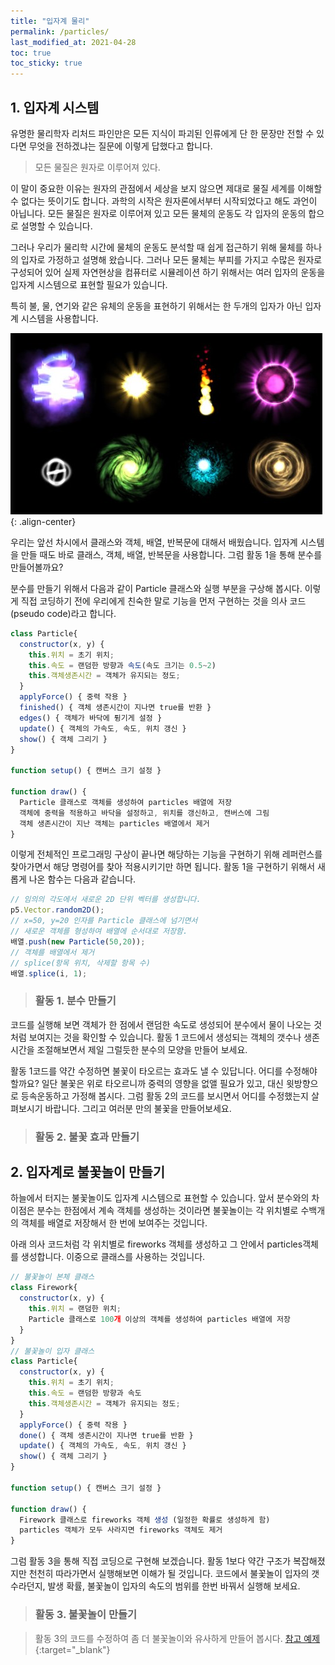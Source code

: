 ```yaml
---
title: "입자계 물리"
permalink: /particles/
last_modified_at: 2021-04-28
toc: true
toc_sticky: true
---
```


## 1. 입자계 시스템

유명한 물리학자 리처드 파인만은 모든 지식이 파괴된 인류에게 단 한 문장만 전할 수 있다면 무엇을 전하겠냐는 질문에 이렇게 답했다고 합니다.

> 모든 물질은 원자로 이루어져 있다.

이 말이 중요한 이유는 원자의 관점에서 세상을 보지 않으면 제대로 물질 세계를 이해할 수 없다는 뜻이기도 합니다. 과학의 시작은 원자론에서부터 시작되었다고 해도 과언이 아닙니다. 모든 물질은 원자로 이루어져 있고 모든 물체의 운동도 각 입자의 운동의 합으로 설명할 수 있습니다.

그러나 우리가 물리학 시간에 물체의 운동도 분석할 때 쉽게 접근하기 위해 물체를 하나의 입자로 가정하고 설명해 왔습니다. 그러나 모든 물체는 부피를 가지고 수많은 원자로 구성되어 있어 실제 자연현상을 컴퓨터로 시뮬레이션 하기 위해서는 여러 입자의 운동을 입자계 시스템으로 표현할 필요가 있습니다. 

특히 불, 물, 연기와 같은 유체의 운동을 표현하기 위해서는 한 두개의 입자가 아닌 입자계 시스템을 사용합니다.

!["파티클 효과"](/assets/images/particle_effect.jpg){: .align-center}

우리는 앞선 차시에서 클래스와 객체, 배열, 반복문에 대해서 배웠습니다. 입자계 시스템을 만들 때도 바로 클래스, 객체, 배열, 반복문을 사용합니다. 그럼 활동 1을 통해 분수를 만들어볼까요?

분수를 만들기 위해서 다음과 같이 Particle 클래스와 실행 부분을 구상해 봅시다. 이렇게 직접 코딩하기 전에 우리에게 친숙한 말로 기능을 먼저 구현하는 것을 의사 코드(pseudo code)라고 합니다.

```javascript
class Particle{
  constructor(x, y) {
    this.위치 = 초기 위치;
    this.속도 = 랜덤한 방향과 속도(속도 크기는 0.5~2)
    this.객체생존시간 = 객체가 유지되는 정도;
  }
  applyForce() { 중력 작용 }
  finished() { 객체 생존시간이 지나면 true를 반환 }
  edges() { 객체가 바닥에 튕기게 설정 }
  update() { 객체의 가속도, 속도, 위치 갱신 }
  show() { 객체 그리기 }
}

function setup() { 캔버스 크기 설정 }

function draw() {
  Particle 클래스로 객체를 생성하여 particles 배열에 저장
  객체에 중력을 적용하고 바닥을 설정하고, 위치를 갱신하고, 캔버스에 그림
  객체 생존시간이 지난 객체는 particles 배열에서 제거
}  
```

이렇게 전체적인 프로그래밍 구상이 끝나면 해당하는 기능을 구현하기 위해 레퍼런스를 찾아가면서 해당 명령어를 찾아 적용시키기만 하면 됩니다. 활동 1을 구현하기 위해서 새롭게 나온 함수는 다음과 같습니다.

```javascript
// 임의의 각도에서 새로운 2D 단위 벡터를 생성합니다.
p5.Vector.random2D();
// x=50, y=20 인자를 Particle 클래스에 넘기면서 
// 새로운 객체를 형성하여 배열에 순서대로 저장함.
배열.push(new Particle(50,20));
// 객체를 배열에서 제거
// splice(항목 위치, 삭제할 항목 수)
배열.splice(i, 1);
```

> ### 활동 1. 분수 만들기 

<script src="//toolness.github.io/p5.js-widget/p5-widget.js"></script>
<script type="text/p5" data-height="500" data-p5-version="1.2.0">
let particles = [];

class Particle{
  constructor(x, y) {
    this.pos = createVector(x, y);
    // 객체의 처음 속도의 방향을 랜덤하게 설정
    this.vel = p5.Vector.random2D();
    // 객체의 처음 속도의 크기를 랜덤하게 설정 (0.5~2)
    this.vel.mult(random(0.5, 2));
    this.mass = 1;
    this.acc = createVector(0, 0);
    this.r = 2;
    this.lifetime = 255;
  }
  
  applyForce(force) {
    let f = p5.Vector.div(force, this.mass);
    this.acc.add(f);
  }
  
  finished() {
    // 객체 생존 시간이 0보다 작으면 true 를 반환
    return this.lifetime < 0;
  }
  
  edges() {
    if (this.pos.y >= height - this.r) {
      this.pos.y = height - this.r;
      // 바닥과 충돌하면 속도가 80%로 감소
      this.vel.y *= -0.8;
    }
  }
  
  update() {
    this.vel.add(this.acc);
    this.pos.add(this.vel);
    this.acc.set(0, 0);
    
    this.lifetime -= 5;
  }
  
  show() {
    // stroke() 함수는 그리는 선의 색을 나타냄
    stroke(0,100,255, this.lifetime);
    // strokeWeight() 함수는 그리는 선의 두께를 나타냄
    strokeWeight(2);
    // fill()은 채우는 색을 나타내고 시간이 지날수록 객체의 색이 투명해지도록 설정
    fill(0,200,255, this.lifetime);
    ellipse(this.pos.x, this.pos.y, this.r * 2, this.r * 2);
  }
}

function setup() {
  createCanvas(100, 100);
}

function draw() {
  background(220);
  
  // 한 프레임당 생성되는 객체의 갯수를 3개로 설정
  // i < 3 에서 숫자를 증가시키면 생성되는 객체가 많아짐 
  for (let i = 0; i < 3; i++) {
    particles.push(new Particle(50, 20));
  }

  for (let particle of particles) {
    let gravity = createVector(0, 0.2);
    particle.applyForce(gravity);
    particle.edges();
    particle.update();
    particle.show();
  }
  
  // 배열의 마지막부터 객체 생존시간이 남아있는지 체크
  // 객첵 생존 시간이 0보다 작으면 배열에서 해당 객체 제거
  for (let i = particles.length - 1; i >= 0; i--) {
    if (particles[i].finished()) {
      particles.splice(i, 1);
    }
  }
}
</script>

코드를 실행해 보면 객체가 한 점에서 랜덤한 속도로 생성되어 분수에서 물이 나오는 것처럼 보여지는  것을 확인할 수 있습니다. 활동 1 코드에서 생성되는 객체의 갯수나 생존시간을 조절해보면서 제일 그럴듯한 분수의 모양을 만들어 보세요.

활동 1코드를 약간 수정하면 불꽃이 타오르는 효과도 낼 수 있답니다. 어디를 수정해야 할까요?
일단 불꽃은 위로 타오르니까 중력의 영향을 없앨 필요가 있고, 대신 윗방향으로 등속운동하고 가정해 봅시다. 그럼 활동 2의 코드를 보시면서 어디를 수정했는지 살펴보시기 바랍니다. 그리고 여러분 만의 불꽃을 만들어보세요.

> ### 활동 2. 불꽃 효과 만들기 

<script src="//toolness.github.io/p5.js-widget/p5-widget.js"></script>
<script type="text/p5" data-height="500" data-p5-version="1.2.0">
let particles = [];

class Particle{
  constructor(x, y) {
    this.pos = createVector(random(45, 55), y);
    // 속도를 위로 향하도록 설정
    this.vel = createVector(random(-0.5, 0.5), random(-3, -1));
    this.mass = 1;
    this.acc = createVector(0, 0);
    this.r = 3;
    this.lifetime = 255;
  }
  
  applyForce(force) {
    let f = p5.Vector.div(force, this.mass);
    this.acc.add(f);
  }
  
  finished() {
    return this.lifetime < 0;
  }
  
  update() {
    this.vel.add(this.acc);
    this.pos.add(this.vel);
    this.acc.set(0, 0);
    
    this.lifetime -= 10;
  }
  
  show() {
    // 선의 두께를 0으로 설정하고 내부만 색칠
    noStroke();
    fill(random(230,255), random(50, 100), 10, this.lifetime);
    ellipse(this.pos.x, this.pos.y, this.r * 2, this.r * 2);
  }
}

function setup() {
  createCanvas(100, 100);
}

function draw() {
  background(220);
  
  for (let i = 0; i < 5; i++) {
    particles.push(new Particle(50, 100));
  }

  for (let particle of particles) {
    // 불 입자는 중력이 작용하지 않고 윗방향으로 등속운동하는 것으로 구현
    let gravity = createVector(0, 0);
    particle.applyForce(gravity);
    particle.update();
    particle.show();
  }
  
  for (let i = particles.length - 1; i >= 0; i--) {
    if (particles[i].finished()) {
      particles.splice(i, 1);
    }
  }
}
</script>

## 2. 입자계로 불꽃놀이 만들기

하늘에서 터지는 불꽃놀이도 입자계 시스템으로 표현할 수 있습니다. 앞서 분수와의 차이점은 분수는 한점에서 계속 객체를 생성하는 것이라면 불꽃놀이는 각 위치별로 수백개의 객체를 배열로 저장해서 한 번에 보여주는 것입니다. 

아래 의사 코드처럼 각 위치별로 fireworks 객체를 생성하고 그 안에서 particles객체를 생성합니다. 이중으로 클래스를 사용하는 것입니다.

```javascript
// 불꽃놀이 본체 클래스
class Firework{
  constructor(x, y) {
    this.위치 = 랜덤한 위치;
    Particle 클래스로 100개 이상의 객체를 생성하여 particles 배열에 저장
  }  
}
// 불꽃놀이 입자 클래스
class Particle{
  constructor(x, y) {
    this.위치 = 초기 위치;
    this.속도 = 랜덤한 방향과 속도
    this.객체생존시간 = 객체가 유지되는 정도;
  }
  applyForce() { 중력 작용 }
  done() { 객체 생존시간이 지나면 true를 반환 }
  update() { 객체의 가속도, 속도, 위치 갱신 }
  show() { 객체 그리기 }
}

function setup() { 캔버스 크기 설정 }

function draw() {
  Firework 클래스로 fireworks 객체 생성 (일정한 확률로 생성하게 함)
  particles 객체가 모두 사라지면 fireworks 객체도 제거
}  
```
그럼 활동 3을 통해 직접 코딩으로 구현해 보겠습니다. 활동 1보다 약간 구조가 복잡해졌지만 천천히 따라가면서 실행해보면 이해가 될 것입니다. 코드에서 불꽃놀이 입자의 갯수라던지, 발생 확률, 불꽃놀이 입자의 속도의 범위를 한번 바꿔서 실행해 보세요. 

> ### 활동 3. 불꽃놀이 만들기 

<script src="//toolness.github.io/p5.js-widget/p5-widget.js"></script>
<script type="text/p5" data-height="500" data-p5-version="1.2.0">
let fireworks = [];
let gravity;

// 불꽃놀이 본체 클래스
class Firework {
  constructor() {
    this.particles = [];
    this.firework = new Particle(random(width), random(height/4, height/2));
    // 불꽃놀이 입자를 100개 만듬   
    for (let i = 0; i < 100; i++) {
      const p = new Particle(this.firework.pos.x, this.firework.pos.y);
      this.particles.push(p);
    }
  }

  done() {
    // particles 배열에서 객체가 모두 제거되어 크기가 0이 되면
    if (this.particles.length === 0) {
      return true;
    } else {
      return false;
    }
  }

  update() {
    for (let i = this.particles.length - 1; i >= 0; i--) {
      this.particles[i].applyForce(gravity);
      this.particles[i].update();
      // 입자의 생존시간이 지나면 불꽃놀이 입자를 배열에서 제거 
      if (this.particles[i].done()) {
        this.particles.splice(i, 1);
      }
    }
  }

  show() {
    for (var i = 0; i < this.particles.length; i++) {
      this.particles[i].show();
    }
  }
}

// 불꽃놀이 입자 클래스
class Particle {
  constructor(x, y) {
    this.pos = createVector(x, y);
    this.acc = createVector(0, 0);
    this.vel = p5.Vector.random2D();
    this.vel.mult(random(0, 1));
    this.lifetime = 255;
  }

  applyForce(force) {
    this.acc.add(force);
  }

  update() {
    this.vel.add(this.acc);
    this.pos.add(this.vel);
    this.acc.mult(0);    
    this.lifetime -= 4;
  }

  done() {
    // 객체 생존 시간이 0보다 작으면 true 를 반환
    return this.lifetime < 0;
  }

  show() {
    strokeWeight(2);
    stroke(255, 255, 0, this.lifetime);
    // 입자를 점으로 그림
    point(this.pos.x, this.pos.y);
  }
}

function setup() {
  createCanvas(100, 100);
  gravity = createVector(0, 0.05);
}

function draw() {
  background(0,100);  
  // 숫자가 랜덤하게 0~1사이 숫자가 발생할 때 0.1보다 작을때만 불꽃놀이 객체 생성
  // 0.1 숫자보다 크게 하면 불꽃놀이 발생 확률이 높아짐
  if (random(1) < 0.1) {
    fireworks.push(new Firework());
  }
  
  for (let i = fireworks.length - 1; i >= 0; i--) {
    fireworks[i].update();
    fireworks[i].show();
    
    // 불꽃놀이 입자가 모두 사라지면 불꽃놀이 본체를 제거
    if (fireworks[i].done()) {
      fireworks.splice(i, 1);
    }
  }
}
</script>


> 활동 3의 코드를 수정하여 좀 더 불꽃놀이와 유사하게 만들어 봅시다. 
> [참고 예제](https://editor.p5js.org/physics-mulberry/sketches/ZozMwGZo0){:target="_blank"}